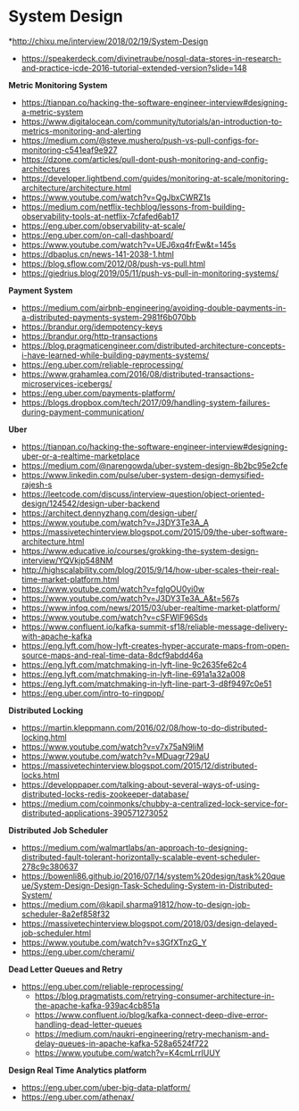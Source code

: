 # System Design

*http://chixu.me/interview/2018/02/19/System-Design
* https://speakerdeck.com/divinetraube/nosql-data-stores-in-research-and-practice-icde-2016-tutorial-extended-version?slide=148

**Metric Monitoring System**
* https://tianpan.co/hacking-the-software-engineer-interview#designing-a-metric-system
* https://www.digitalocean.com/community/tutorials/an-introduction-to-metrics-monitoring-and-alerting
* https://medium.com/@steve.mushero/push-vs-pull-configs-for-monitoring-c541eaf9e927
* https://dzone.com/articles/pull-dont-push-monitoring-and-config-architectures
* https://developer.lightbend.com/guides/monitoring-at-scale/monitoring-architecture/architecture.html
* https://www.youtube.com/watch?v=QgJbxCWRZ1s
* https://medium.com/netflix-techblog/lessons-from-building-observability-tools-at-netflix-7cfafed6ab17
* https://eng.uber.com/observability-at-scale/
* https://eng.uber.com/on-call-dashboard/
* https://www.youtube.com/watch?v=UEJ6xq4frEw&t=145s
* https://dbaplus.cn/news-141-2038-1.html
* https://blog.sflow.com/2012/08/push-vs-pull.html
* https://giedrius.blog/2019/05/11/push-vs-pull-in-monitoring-systems/



**Payment System**

* https://medium.com/airbnb-engineering/avoiding-double-payments-in-a-distributed-payments-system-2981f6b070bb
* https://brandur.org/idempotency-keys
* https://brandur.org/http-transactions
* https://blog.pragmaticengineer.com/distributed-architecture-concepts-i-have-learned-while-building-payments-systems/
* https://eng.uber.com/reliable-reprocessing/
* https://www.grahamlea.com/2016/08/distributed-transactions-microservices-icebergs/
* https://eng.uber.com/payments-platform/
* https://blogs.dropbox.com/tech/2017/09/handling-system-failures-during-payment-communication/



**Uber**
* https://tianpan.co/hacking-the-software-engineer-interview#designing-uber-or-a-realtime-marketplace
* https://medium.com/@narengowda/uber-system-design-8b2bc95e2cfe
* https://www.linkedin.com/pulse/uber-system-design-demysified-rajesh-s
* https://leetcode.com/discuss/interview-question/object-oriented-design/124542/design-uber-backend
* https://architect.dennyzhang.com/design-uber/
* https://www.youtube.com/watch?v=J3DY3Te3A_A
* https://massivetechinterview.blogspot.com/2015/09/the-uber-software-architecture.html
* https://www.educative.io/courses/grokking-the-system-design-interview/YQVkjp548NM
* http://highscalability.com/blog/2015/9/14/how-uber-scales-their-real-time-market-platform.html
* https://www.youtube.com/watch?v=fgIgOU0yi0w
* https://www.youtube.com/watch?v=J3DY3Te3A_A&t=567s
* https://www.infoq.com/news/2015/03/uber-realtime-market-platform/
* https://www.youtube.com/watch?v=cSFWlF96Sds
* https://www.confluent.io/kafka-summit-sf18/reliable-message-delivery-with-apache-kafka
* https://eng.lyft.com/how-lyft-creates-hyper-accurate-maps-from-open-source-maps-and-real-time-data-8dcf9abdd46a
* https://eng.lyft.com/matchmaking-in-lyft-line-9c2635fe62c4
* https://eng.lyft.com/matchmaking-in-lyft-line-691a1a32a008
* https://eng.lyft.com/matchmaking-in-lyft-line-part-3-d8f9497c0e51
* https://eng.uber.com/intro-to-ringpop/

**Distributed Locking**
 * https://martin.kleppmann.com/2016/02/08/how-to-do-distributed-locking.html
 * https://www.youtube.com/watch?v=v7x75aN9liM
 * https://www.youtube.com/watch?v=MDuagr729aU
 * https://massivetechinterview.blogspot.com/2015/12/distributed-locks.html
 * https://developpaper.com/talking-about-several-ways-of-using-distributed-locks-redis-zookeeper-database/
 * https://medium.com/coinmonks/chubby-a-centralized-lock-service-for-distributed-applications-390571273052
 
 **Distributed Job Scheduler**
 * https://medium.com/walmartlabs/an-approach-to-designing-distributed-fault-tolerant-horizontally-scalable-event-scheduler-278c9c380637
 * https://bowenli86.github.io/2016/07/14/system%20design/task%20queue/System-Design-Design-Task-Scheduling-System-in-Distributed-System/
  * https://medium.com/@kapil.sharma91812/how-to-design-job-scheduler-8a2ef858f32
  * https://massivetechinterview.blogspot.com/2018/03/design-delayed-job-scheduler.html
  * https://www.youtube.com/watch?v=s3GfXTnzG_Y
  * https://eng.uber.com/cherami/
  
  **Dead Letter Queues and Retry**
  * https://eng.uber.com/reliable-reprocessing/
    * https://blog.pragmatists.com/retrying-consumer-architecture-in-the-apache-kafka-939ac4cb851a
    * https://www.confluent.io/blog/kafka-connect-deep-dive-error-handling-dead-letter-queues
    * https://medium.com/naukri-engineering/retry-mechanism-and-delay-queues-in-apache-kafka-528a6524f722
    * https://www.youtube.com/watch?v=K4cmLrrIUUY
    
   **Design Real Time Analytics platform**
   * https://eng.uber.com/uber-big-data-platform/
   * https://eng.uber.com/athenax/
  



